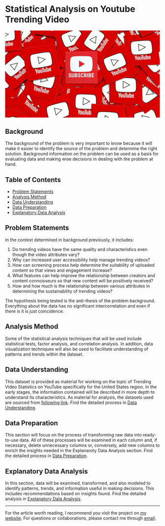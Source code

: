 # Statistical Analysis on Youtube Trending Video
![Project Logo](banner.png)

##  Background
The background of the problem is very important to know because it will make it easier to identify the source of the problem and determine the right solution. Background information on the problem can be used as a basis for evaluating data and making wise decisions in dealing with the problem at hand.

## Table of Contents
- [Problem Statements](#problem-statements)
- [Analysis Method](#analysis-method)
- [Data Understanding](#data-understanding)
- [Data Preparation](#data-preparation)
- [Explanatory Data Analysis](#explanatory-data-analysis)

## Problem Statements
In the context determined in background previously, it includes:
1. Do trending videos have the same quality and characteristics even though the video attributes vary?
2. Why can increased user accessibility help manage trending videos?
3. How can screening process help determine the suitability of uploaded content so that views and engagement increase?
4. What features can help improve the relationship between creators and content connoisseurs so that new content will be positively received?
5. How and how much is the relationship between various attributes in determining the sustainability of trending videos?

The hypothesis being tested is the anti-thesis of the problem background. Everything about the data has no significant intercorrelation and even if there is it is just coincidence.

## Analysis Method
Some of the statistical analysis techniques that will be used include statistical tests, factor analysis, and correlation analysis. In addition, data visualization techniques will also be used to facilitate understanding of patterns and trends within the dataset.

## Data Understanding
This dataset is provided as material for working on the topic of Trending Video Statistics on YouTube specifically for the United States region. In the early stages, the information contained will be described in more depth to understand its characteristics. As material for analysis, the datasets used are sourced from [following link](Datasets.zip). Find the detailed process in [Data Understanding](Data_Understanding.ipynb).

## Data Preparation
This section will focus on the process of transforming raw data into ready-to-use data. All of these processes will be examined in each column and, if necessary, delete unnecessary columns or, conversely, add new columns to enrich the insights needed in the Explanaroty Data Analysis section. Find the detailed process in [Data Preparation](Data_Preparation.ipynb).

## Explanatory Data Analysis
In this section, data will be examined, transformed, and also modeled to identify patterns, trends, and information useful in making decisions. This includes recommendations based on insights found. Find the detailed analysis in [Explanatory Data Analysis](Explanatory_Data_Analysis.ipynb).

---

For the article worth reading, I recommend you visit the project on [my website](https://reyharighy.github.io/my-simple-website/porto3.html). For questions or collaborations, please contact me through [email](mailto:arighymoch@gmail.com).
